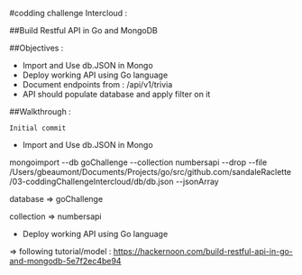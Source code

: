#codding challenge Intercloud : 

##Build Restful API in Go and MongoDB

##Objectives :

 * Import and Use db.JSON in Mongo
 * Deploy working API using Go language
 * Document endpoints from : /api/v1/trivia
 * API should populate database and apply filter on it

##Walkthrough : 

 `Initial commit`

  * Import and Use db.JSON in Mongo
  
  mongoimport --db goChallenge --collection numbersapi --drop --file /Users/gbeaumont/Documents/Projects/go/src/github.com/sandaleRaclette/03-coddingChallengeIntercloud/db/db.json --jsonArray

  database => goChallenge

  collection => numbersapi

  * Deploy working API using Go language

  => following tutorial/model : https://hackernoon.com/build-restful-api-in-go-and-mongodb-5e7f2ec4be94

  